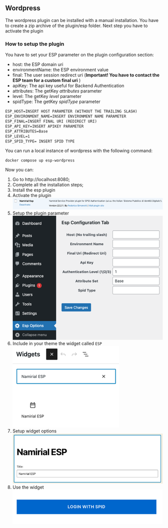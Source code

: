 ## Wordpress

The wordpress plugin can be installed with a manual installation.
You have to create a zip archive of the plugin/esp folder.
Next step you have to activate the plugin

### How to setup the plugin 

You have to set your ESP parameter on the plugin configuration section:

- host: the ESP domain uri
- environmentName: the ESP environment value
- final: The user session redirect uri (**Important! You have to contact the ESP team for a custom final uri** )
- apiKey: The api key useful for Backend Authentication
- attributes: The getKey *attributes* parameter
- level: The getKey *level* parameter
- spidType: The getKey *spidType* parameter

```text
ESP_HOST=INSERT HOST PARAMETER (WITHOUT THE TRAILING SLASH)
ESP_ENVIRONMENT_NAME=INSERT ENVIRONMENT NAME PARAMETER
ESP_FINAL=INSERT FINAL URI (REDIRECT URI)
ESP_API_KEY=INSERT APIKEY PARAMETER
ESP_ATTRIBUTES=Base
ESP_LEVEL=1
ESP_SPID_TYPE= INSERT SPID TYPE
```

You can run a local instance of wordpress with the following command:
```shell
docker compose up esp-wordpress
```
Now you can:
1. Go to http://localhost:8080;
2. Complete all the installation steps;
3. Install the esp plugin
4. Activate the plugin
![](./img/activate_plugin.png)
5. Setup the plugin parameter
   ![](./img/esp_options.png)
6. Include in your theme the widget called `ESP`
   ![](./img/esp_widget.png)
7. Setup widget options
   ![](./img/widget_configuration.png)
8. Use the widget
   ![](./img/widget_ui.png)
